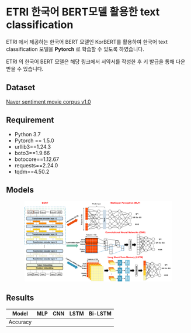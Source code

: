 # ETRI 한국어 BERT모델 활용한 text classification
ETRI 에서 제공하는 한국어 BERT 모델인 KorBERT를 활용하여 한국어 text classification 모델을 **Pytorch** 로 학습할 수 있도록 하였습니다. 

ETRI 의 한국어 BERT 모델은 해당 링크에서 서약서를 작성한 후 키 발급을 통해 다운 받을 수 있습니다. 

## Dataset
[Naver sentiment movie corpus v1.0](https://github.com/e9t/nsmc)

## Requirement
- Python 3.7 
- Pytorch == 1.5.0
- urllib3==1.24.3
- boto3==1.9.66
- botocore==1.12.67
- requests==2.24.0
- tqdm==4.50.2

## Models
<p align="center"><img src="./image/전체 모델 구조.png"  width="80%" height="80%"></p>

## Results
| Model | MLP | CNN | LSTM | Bi-LSTM |
| :-----: | :-----: | :-----: | :-----: | :-----: |
| Accuracy |  |  |  |  |
